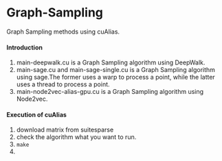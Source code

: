 # Graph-Sampling
Graph Sampling methods using cuAlias.
#### Introduction
1. main-deepwalk.cu is a Graph Sampling algorithm using DeepWalk.
2. main-sage.cu and main-sage-single.cu is a Graph Sampling algorithm using sage.The former uses a warp to process a point, while the latter uses a thread to process a point.
3. main-node2vec-alias-gpu.cu is a Graph Sampling algorithm using Node2vec.

#### Execution of cuAlias
1. download matrix from suitesparse
2. check the algorithm what you want to run. 
3. `make`
4. 
